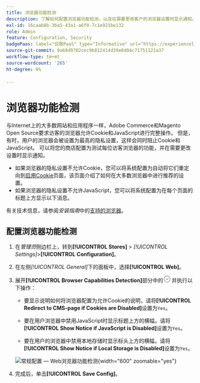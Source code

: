 ```yaml
---
title: 浏览器功能检测
description: 了解如何配置浏览器功能检测，以及在需要更改客户的浏览器设置时显示通知。
exl-id: 16caab8b-3ba5-43a1-a6f0-7c1e921be132
role: Admin
feature: Configuration, Security
badgePaas: label="仅限PaaS" type="Informative" url="https://experienceleague.adobe.com/en/docs/commerce/user-guides/product-solutions" tooltip="仅适用于云项目(Adobe管理的PaaS基础架构)和内部部署项目上的Adobe Commerce 。"
source-git-commit: 9a68d9702cec9b812414d39e8d04c71751121a37
workflow-type: tm+mt
source-wordcount: '265'
ht-degree: 0%

---
```


# 浏览器功能检测

与Internet上的大多数网站和应用程序一样，Adobe Commerce和Magento Open Source要求访客的浏览器允许Cookie和JavaScript进行完整操作。 但是，有时，用户的浏览器会被设置为最高的隐私设置，这样会同时阻止Cookie和JavaScript。 可以将您的商店配置为测试每位访客浏览器的功能，并在需要更改设置时显示通知。

- 如果浏览器的隐私设置不允许Cookie，您可以将系统配置为自动将它们重定向到[启用Cookie](../content-design/pages.md#enable-cookies)页面，该页面介绍了如何在大多数浏览器中进行推荐的设置。
- 如果浏览器的隐私设置不允许JavaScript，您可以将系统配置为在每个页面的标题上方显示以下消息。

有关技术信息，请参阅&#x200B;_安装指南_&#x200B;中的[支持的浏览器](https://experienceleague.adobe.com/docs/commerce-operations/installation-guide/system-requirements.html#supported-browsers)。

## 配置浏览器功能检测

1. 在&#x200B;_管理员_&#x200B;侧边栏上，转到&#x200B;**[!UICONTROL Stores]** > _[!UICONTROL Settings]_>**[!UICONTROL Configuration]**。

1. 在左侧&#x200B;_[!UICONTROL General]_&#x200B;下的面板中，选择&#x200B;**[!UICONTROL Web]**。

1. 展开&#x200B;**[!UICONTROL Browser Capabilities Detection]**&#x200B;部分中的![扩展选择器](../assets/icon-display-expand.png)并执行以下操作：

   - 要显示说明如何将浏览器配置为允许Cookie的说明，请将&#x200B;**[!UICONTROL Redirect to CMS-page if Cookies are Disabled]**&#x200B;设置为`Yes`。

   - 要在用户浏览器中禁用JavaScript时显示标题上方的横幅，请将&#x200B;**[!UICONTROL Show Notice if JavaScript is Disabled]**&#x200B;设置为`Yes`。

   - 要在用户的浏览器中禁用本地存储时显示标头上方的横幅，请将&#x200B;**[!UICONTROL Show Notice if Local Storage is Disabled]**&#x200B;设置为`Yes`。

   ![常规配置 — Web浏览器功能检测](../configuration-reference/general/assets/web-browser-capabilities-detection.png){width="600" zoomable="yes"}

1. 完成后，单击&#x200B;**[!UICONTROL Save Config]**。
